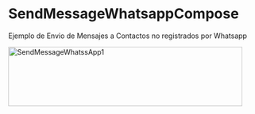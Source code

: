 # SendMessageWhatsappCompose
Ejemplo de Envio de Mensajes a Contactos no registrados por Whatsapp

<img width="471" height="120" alt="SendMessageWhatssApp1" src="https://github.com/user-attachments/assets/004a3d3a-da7b-4647-8272-a0875b67a6b3" />
